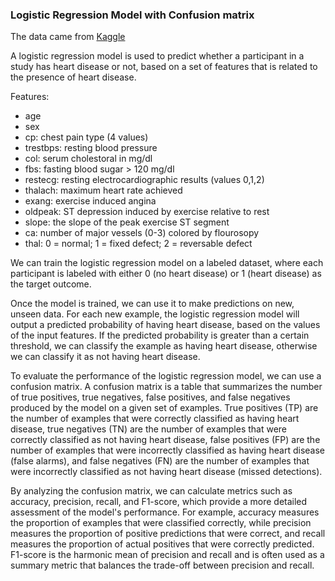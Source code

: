 ### Logistic Regression Model with Confusion matrix

The data came from [Kaggle](https://www.kaggle.com/datasets/johnsmith88/heart-disease-dataset?select=heart.csv)

A logistic regression model is used to predict whether a participant in a study has heart disease or not, based on a set of features that is related to the presence of heart disease. 

Features:
- age
- sex
- cp: chest pain type (4 values)
- trestbps: resting blood pressure
- col: serum cholestoral in mg/dl
- fbs: fasting blood sugar > 120 mg/dl
- restecg: resting electrocardiographic results (values 0,1,2)
- thalach: maximum heart rate achieved
- exang: exercise induced angina
- oldpeak: ST depression induced by exercise relative to rest
- slope: the slope of the peak exercise ST segment
- ca: number of major vessels (0-3) colored by flourosopy
- thal: 0 = normal; 1 = fixed defect; 2 = reversable defect

We can train the logistic regression model on a labeled dataset, where each participant is labeled with either 0 (no heart disease) or 1 (heart disease) as the target outcome.

Once the model is trained, we can use it to make predictions on new, unseen data. For each new example, the logistic regression model will output a predicted probability of having heart disease, based on the values of the input features. If the predicted probability is greater than a certain threshold, we can classify the example as having heart disease, otherwise we can classify it as not having heart disease.

To evaluate the performance of the logistic regression model, we can use a confusion matrix. A confusion matrix is a table that summarizes the number of true positives, true negatives, false positives, and false negatives produced by the model on a given set of examples. True positives (TP) are the number of examples that were correctly classified as having heart disease, true negatives (TN) are the number of examples that were correctly classified as not having heart disease, false positives (FP) are the number of examples that were incorrectly classified as having heart disease (false alarms), and false negatives (FN) are the number of examples that were incorrectly classified as not having heart disease (missed detections).

By analyzing the confusion matrix, we can calculate metrics such as accuracy, precision, recall, and F1-score, which provide a more detailed assessment of the model's performance. For example, accuracy measures the proportion of examples that were classified correctly, while precision measures the proportion of positive predictions that were correct, and recall measures the proportion of actual positives that were correctly predicted. F1-score is the harmonic mean of precision and recall and is often used as a summary metric that balances the trade-off between precision and recall.
